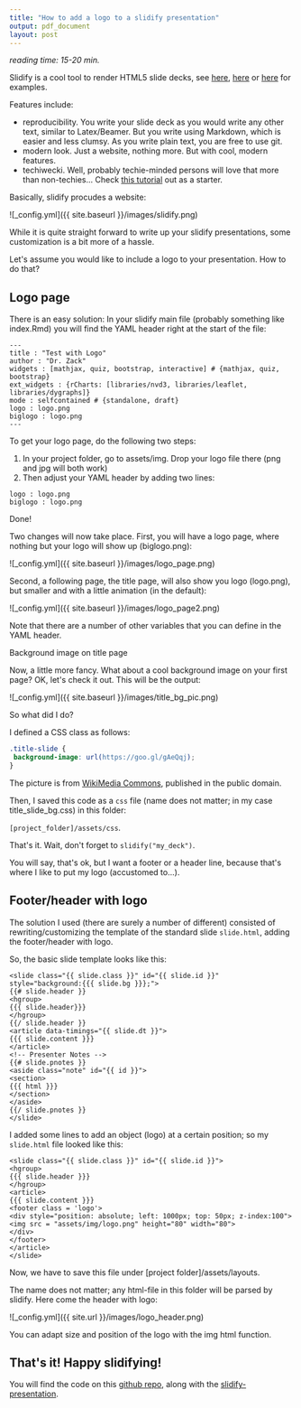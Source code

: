 ```yaml
---
title: "How to add a logo to a slidify presentation"
output: pdf_document
layout: post
---
```


*reading time: 15-20 min.*

Slidify is a cool tool to render HTML5 slide decks, see [here](http://slidify.org/samples/intro/#1), [here](http://ramnathv.github.io/slidifyExamples/examples/io2012/#1) or [here](http://sebastiansauer.github.io/dplyr_WS/#1) for examples.

Features include:

- reproducibility. You write your slide deck as you would write any other text, similar to Latex/Beamer. But you write using Markdown, which is easier and less clumsy. As you write plain text, you are free to use git.
- modern look. Just a website, nothing more. But with cool, modern features.
- techiwecki. Well, probably techie-minded persons will love that more than non-techies...
Check [this tutorial](http://slidify.github.io/) out as a starter.

Basically, slidify procudes a website:

![_config.yml]({{ site.baseurl }}/images/slidify.png)

While it is quite straight forward to write up your slidify presentations, some customization is a bit more of a hassle.

Let's assume you would like to include a logo to your presentation. How to do that?

## Logo page

There is an easy solution: In your slidify main file (probably something like index.Rmd) you will find the YAML header right at the start of the file:


```
---
title : "Test with Logo"
author : "Dr. Zack"
widgets : [mathjax, quiz, bootstrap, interactive] # {mathjax, quiz, bootstrap}
ext_widgets : {rCharts: [libraries/nvd3, libraries/leaflet, libraries/dygraphs]}
mode : selfcontained # {standalone, draft}
logo : logo.png
biglogo : logo.png
---
```


 

To get your logo page, do the following two steps:


1. In your project folder, go to assets/img. Drop your logo file there (png and jpg will both work)
2. Then adjust your YAML header by adding two lines:



```
logo : logo.png
biglogo : logo.png
```

Done!

Two changes will now take place. First, you will have a logo page, where nothing but your logo will show up (biglogo.png):

![_config.yml]({{ site.baseurl }}/images/logo_page.png)

Second, a following page, the title page, will also show you logo (logo.png), but smaller and with a little animation (in the default):

![_config.yml]({{ site.baseurl }}/images/logo_page2.png)

Note that there are a number of other variables that you can define in the YAML header.

Background image on title page

Now, a little more fancy. What about a cool background image on your first page? OK, let's check it out. This will be the output:

 

![_config.yml]({{ site.baseurl }}/images/title_bg_pic.png)

So what did I do?

I defined a CSS class as follows:



```css
.title-slide {
 background-image: url(https://goo.gl/gAeQqj);
}
```



The picture is from [WikiMedia Commons](https://commons.wikimedia.org/wiki/Main_Page#/media/File:Pluto-01_Stern_03_Pluto_Color_TXT.jpg), published in the public domain.

Then, I saved this code as a `css` file (name does not matter; in my case title_slide_bg.css) in this folder:

`[project_folder]/assets/css`.

That's it. Wait, don't forget to `slidify("my_deck")`.

You will say, that's ok, but I want a footer or a header line, because that's where I like to put my logo (accustomed to...).

## Footer/header with logo

The solution I used (there are surely a number of different) consisted of rewriting/customizing the template of the standard slide `slide.html`, adding the footer/header with logo.

So, the basic slide template looks like this:



```
<slide class="{{ slide.class }}" id="{{ slide.id }}" style="background:{{{ slide.bg }}};">
{{# slide.header }}
<hgroup>
{{{ slide.header}}}
</hgroup>
{{/ slide.header }}
<article data-timings="{{ slide.dt }}">
{{{ slide.content }}}
</article>
<!-- Presenter Notes -->
{{# slide.pnotes }}
<aside class="note" id="{{ id }}">
<section>
{{{ html }}}
</section>
</aside>
{{/ slide.pnotes }}
</slide>
```



I added some lines  to add an object (logo) at a certain position; so my `slide.html` file looked like this:



```
<slide class="{{ slide.class }}" id="{{ slide.id }}">
<hgroup>
{{{ slide.header }}}
</hgroup>
<article>
{{{ slide.content }}}
<footer class = 'logo'>
<div style="position: absolute; left: 1000px; top: 50px; z-index:100">
<img src = "assets/img/logo.png" height="80" width="80">
</div>
</footer>
</article>
</slide>
```



Now, we have to save this file under [project folder]/assets/layouts.

The name does not matter; any html-file in this folder will be parsed by slidify. Here come the header with logo:

![_config.yml]({{ site.url }}/images/logo_header.png)

You can adapt size and position of the logo with the img html function.

## That's it! Happy slidifying!

You will find the code on this [github repo](https://github.com/sebastiansauer/Slidify-with-Logo/tree/gh-pages), along with the [slidify-presentation](https://sebastiansauer.github.io/Slidify-with-Logo/#1).
